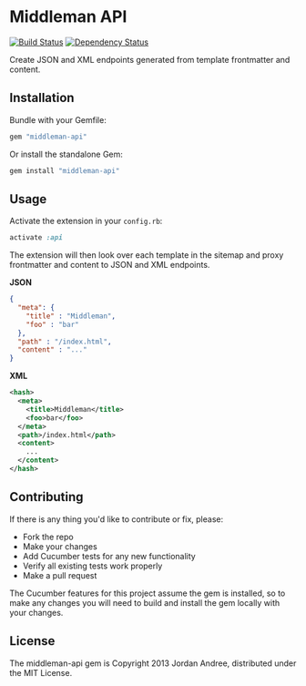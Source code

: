 # Middleman API
[![Build Status](https://travis-ci.org/jordanandree/middleman-api.png?branch=master)](https://travis-ci.org/jordanandree/middleman-api)
[![Dependency Status](https://gemnasium.com/badges/github.com/jordanandree/middleman-api.svg)](https://gemnasium.com/github.com/jordanandree/middleman-api)

Create JSON and XML endpoints generated from template frontmatter and content.

## Installation

Bundle with your Gemfile:

```ruby
gem "middleman-api"
```

Or install the standalone Gem:

```ruby
gem install "middleman-api"
```

## Usage

Activate the extension in your `config.rb`:

```ruby
activate :api
```

The extension will then look over each template in the sitemap and proxy frontmatter and content to JSON and XML endpoints.

**JSON**

```json
{
  "meta": {
    "title" : "Middleman",
    "foo" : "bar"
  },
  "path" : "/index.html",
  "content" : "..."  
}
```

**XML**

```xml
<hash>
  <meta>
    <title>Middleman</title>
    <foo>bar</foo>
  </meta>
  <path>/index.html</path>
  <content>
    ...
  </content>
</hash>
```

## Contributing
If there is any thing you'd like to contribute or fix, please:

* Fork the repo
* Make your changes
* Add Cucumber tests for any new functionality
* Verify all existing tests work properly
* Make a pull request

The Cucumber features for this project assume the gem is installed, so to make any changes you will need to build and install the gem locally with your changes.

## License
The middleman-api gem is Copyright 2013 Jordan Andree, distributed under the MIT License.
